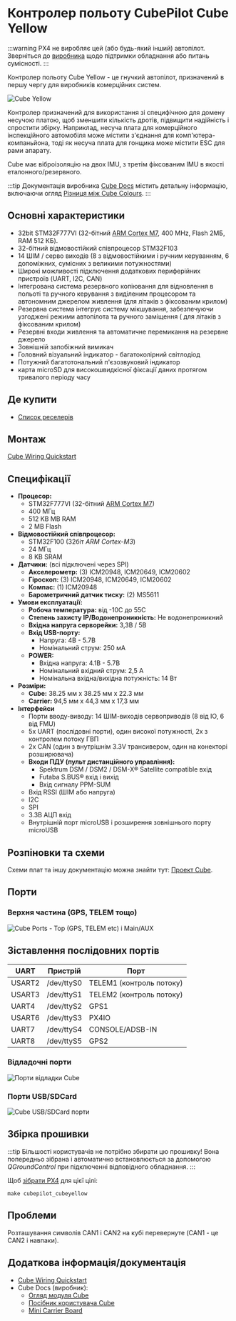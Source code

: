 # Контролер польоту CubePilot Cube Yellow

:::warning PX4 не виробляє цей (або будь-який інший) автопілот. Зверніться до [виробника](https://cubepilot.org/#/home) щодо підтримки обладнання або питань сумісності.
:::

Контролер польоту Cube Yellow - це гнучкий автопілот, призначений в першу чергу для виробників комерційних систем.

![Cube Yellow](../../assets/flight_controller/cube/yellow/cube_yellow_hero.jpg)

Контролер призначений для використання зі специфічною для домену несучою платою, щоб зменшити кількість дротів, підвищити надійність і спростити збірку. Наприклад, несуча плата для комерційного інспекційного автомобіля може містити з'єднання для комп'ютера-компаньйона, тоді як несуча плата для гонщика може містити ESC для рами апарату.

Cube має віброізоляцію на двох IMU, з третім фіксованим IMU в якості еталонного/резервного.

:::tip
Документація виробника [Cube Docs](https://docs.cubepilot.org/user-guides/autopilot/the-cube-module-overview) містить детальну інформацію, включаючи огляд [Різниця між Cube Colours](https://docs.cubepilot.org/user-guides/autopilot/the-cube-module-overview#differences-between-cube-colours).
:::

## Основні характеристики

- 32bit STM32F777VI (32-бітний [ARM Cortex M7](https://en.wikipedia.org/wiki/ARM_Cortex-M#Cortex-M7), 400 MHz, Flash 2МБ, RAM 512 КБ).
- 32-бітний відмовостійкий співпроцесор STM32F103 <!-- check -->
- 14 ШІМ / серво виходів (8 з відмовостійкими і ручним керуванням, 6 допоміжних, сумісних з великими потужностями)
- Широкі можливості підключення додаткових периферійних пристроїв (UART, I2C, CAN)
- Інтегрована система резервного копіювання для відновлення в польоті та ручного керування з виділеним процесором та автономним джерелом живлення (для літаків з фіксованим крилом)
- Резервна система інтегрує систему мікшування, забезпечуючи узгоджені режими автопілота та ручного заміщення ( для літаків з фіксованим крилом)
- Резервні входи живлення та автоматичне перемикання на резервне джерело
- Зовнішній запобіжний вимикач
- Головний візуальний індикатор - багатоколірний світлодіод
- Потужний багатотональний п'єзозвуковий індикатор
- карта microSD для високошвидкісної фіксації даних протягом тривалого періоду часу

<a id="stores"></a>

## Де купити

- [Список реселерів](https://www.cubepilot.com/#/reseller/list)

## Монтаж

[Cube Wiring Quickstart](../assembly/quick_start_cube.md)

## Специфікації

- **Процесор:**
  - STM32F777VI (32-бітний [ARM Cortex M7](https://en.wikipedia.org/wiki/ARM_Cortex-M#Cortex-M7))
  - 400 МГц
  - 512 KB MB RAM
  - 2 MB Flash
- **Відмовостійкий співпроцесор:** <!-- inconsistent info on failsafe processor: 32 bit STM32F103 failsafe co-processor http://www.proficnc.com/all-products/191-pixhawk2-suite.html -->
  - STM32F100 (32біт _ARM Cortex-M3_)
  - 24 МГц
  - 8 KB SRAM
- **Датчики:** (всі підключені через SPI)
  - **Акселерометр:** (3) ICM20948, ICM20649, ICM20602
  - **Гіроскоп:** (3) ICM20948, ICM20649, ICM20602
  - **Компас:** (1) ICM20948
  - **Барометричний датчик тиску:** (2) MS5611
- **Умови експлуатації:**
  - **Робоча температура:** від -10C до 55C
  - **Степень захисту IP/Водонепроникність:** Не водонепроникний
  - **Вхідна напруга серворейки:** 3,3В / 5В
  - **Вхід USB-порту:**
    - Напруга: 4В - 5.7В
    - Номінальний струм: 250 мА
  - **POWER:**
    - Вхідна напруга: 4.1В - 5.7В
    - Номінальний вхідний струм: 2,5 А
    - Номінальна вхідна/вихідна потужність: 14 Вт
- **Розміри:**
  - **Cube:** 38.25 мм x 38.25 мм x 22.3 мм
  - **Carrier:** 94,5 мм x 44,3 мм x 17,3 мм
- **Інтерфейси**
  - Порти вводу-виводу: 14 ШІМ-виходів сервоприводів (8 від IO, 6 від FMU)
  - 5x UART (послідовні порти), один високої потужності, 2x з контролем потоку ГВП
  - 2x CAN (один з внутрішнім 3.3V трансивером, один на конекторі розширювача)
  - **Входи ПДУ (пульт дистанційного управління):**
    - Spektrum DSM / DSM2 / DSM-X® Satellite compatible вхід
    - Futaba S.BUS® вхід і вихід
    - Вхід сигналу PPM-SUM
  - Вхід RSSI (ШІМ або напруга)
  - I2C
  - SPI
  - 3.3В АЦП вхід
  - Внутрішній порт microUSB і розширення зовнішнього порту microUSB

## Розпіновки та схеми

Схеми плат та іншу документацію можна знайти тут: [Проект Cube](https://github.com/proficnc/The-Cube).

## Порти

### Верхня частина (GPS, TELEM тощо)

![Cube Ports - Top (GPS, TELEM etc) і Main/AUX](../../assets/flight_controller/cube/cube_ports_top_main.jpg)

## Зіставлення послідовних портів

| UART   | Пристрій   | Порт                     |
| ------ | ---------- | ------------------------ |
| USART2 | /dev/ttyS0 | TELEM1 (контроль потоку) |
| USART3 | /dev/ttyS1 | TELEM2 (контроль потоку) |
| UART4  | /dev/ttyS2 | GPS1                     |
| USART6 | /dev/ttyS3 | PX4IO                    |
| UART7  | /dev/ttyS4 | CONSOLE/ADSB-IN          |
| UART8  | /dev/ttyS5 | GPS2                     |

<!-- Note: Got ports using https://github.com/PX4/PX4-user_guide/pull/672#issuecomment-598198434 -->
<!-- https://github.com/PX4/PX4-Autopilot/blob/main/boards/hex/cube-orange/default.px4board -->
<!-- https://github.com/PX4/PX4-Autopilot/blob/main/boards/hex/cube-orange/nuttx-config/nsh/defconfig#L194-L200 -->

### Відладочні порти

![Порти відладки Cube](../../assets/flight_controller/cube/cube_ports_debug.jpg)

### Порти USB/SDCard

![Cube USB/SDCard порти](../../assets/flight_controller/cube/cube_ports_usb_sdcard.jpg)

## Збірка прошивки

:::tip
Більшості користувачів не потрібно збирати цю прошивку! Вона попередньо зібрана і автоматично встановлюється за допомогою _QGroundControl_ при підключенні відповідного обладнання.
:::

Щоб [ зібрати PX4](../dev_setup/building_px4.md) для цієї цілі:

```
make cubepilot_cubeyellow
```

## Проблеми

Розташування символів CAN1 і CAN2 на кубі перевернуте (CAN1 - це CAN2 і навпаки).

## Додаткова інформація/документація

- [Cube Wiring Quickstart](../assembly/quick_start_cube.md)
- Cube Docs (виробник):
  - [Огляд модуля Cube](https://docs.cubepilot.org/user-guides/autopilot/the-cube-module-overview)
  - [Посібник користувача Cube](https://docs.cubepilot.org/user-guides/autopilot/the-cube-user-manual)
  - [Mini Carrier Board](https://docs.cubepilot.org/user-guides/carrier-boards/mini-carrier-board)
